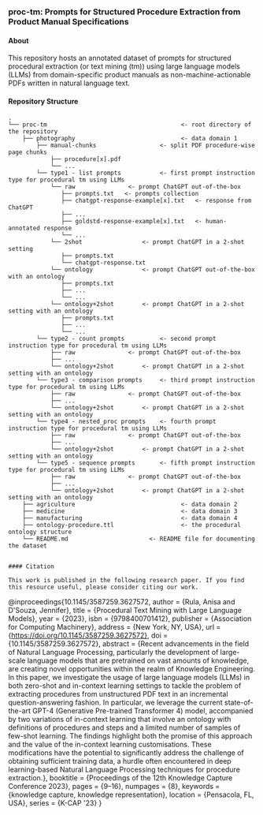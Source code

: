 ### proc-tm: Prompts for Structured Procedure Extraction from Product Manual Specifications

#### About

This repository hosts an annotated dataset of prompts for structured procedural extraction (or text mining (tm))
using large language models (LLMs)
from domain-specific product manuals as non-machine-actionable PDFs written in natural language text. 


#### Repository Structure

```commandline
.
└── proc-tm                                      <- root directory of the repository
    ├── photography                              <- data domain 1
        ├── manual-chunks                  <- split PDF procedure-wise page chunks
	        ├── procedure[x].pdf
	        └── ...
        └── type1 - list prompts           <- first prompt instruction type for procedural tm using LLMs
            └── raw				  <- prompt ChatGPT out-of-the-box
	           ├── prompts.txt   <- prompts collection
	           ├── chatgpt-response-example[x].txt   <- response from ChatGPT
	           ├── ...
	           ├── goldstd-response-example[x].txt   <- human-annotated response
	           └── ...	
            └── 2shot				  <- prompt ChatGPT in a 2-shot setting
	           ├── prompts.txt
	           └── chatgpt-response.txt
            └── ontology			  <- prompt ChatGPT out-of-the-box with an ontology
	           ├── prompts.txt
	           ├── ...	 
	           └── ...		
            └── ontology+2shot		  <- prompt ChatGPT in a 2-shot setting with an ontology
	           ├── prompts.txt
	           ├── ...	 
	           └── ...
        └── type2 - count prompts          <- second prompt instruction type for procedural tm using LLMs
            ├── raw				  <- prompt ChatGPT out-of-the-box	
            ├── ...            
            └── ontology+2shot		  <- prompt ChatGPT in a 2-shot setting with an ontology
        └── type3 - comparison prompts     <- third prompt instruction type for procedural tm using LLMs
            ├── raw				  <- prompt ChatGPT out-of-the-box	
            ├── ...            
            └── ontology+2shot		  <- prompt ChatGPT in a 2-shot setting with an ontology
        └── type4 - nested_proc prompts    <- fourth prompt instruction type for procedural tm using LLMs
            ├── raw				  <- prompt ChatGPT out-of-the-box	
            ├── ...            
            └── ontology+2shot		  <- prompt ChatGPT in a 2-shot setting with an ontology
        └── type5 - sequence prompts       <- fifth prompt instruction type for procedural tm using LLMs
            ├── raw				  <- prompt ChatGPT out-of-the-box	
            ├── ...            
            └── ontology+2shot		  <- prompt ChatGPT in a 2-shot setting with an ontology
	├── agriculture                              <- data domain 2
	├── medicine                                 <- data domain 3
	├── manufacturing                            <- data domain 4
	├── ontology-procedure.ttl                   <- the procedural ontology structure	
    └── README.md                       <- README file for documenting the dataset


#### Citation

This work is published in the following research paper. If you find this resource useful, please consider citing our work.

```
@inproceedings{10.1145/3587259.3627572,
author = {Rula, Anisa and D'Souza, Jennifer},
title = {Procedural Text Mining with Large Language Models},
year = {2023},
isbn = {9798400701412},
publisher = {Association for Computing Machinery},
address = {New York, NY, USA},
url = {https://doi.org/10.1145/3587259.3627572},
doi = {10.1145/3587259.3627572},
abstract = {Recent advancements in the field of Natural Language Processing, particularly the development of large-scale language models that are pretrained on vast amounts of knowledge, are creating novel opportunities within the realm of Knowledge Engineering. In this paper, we investigate the usage of large language models (LLMs) in both zero-shot and in-context learning settings to tackle the problem of extracting procedures from unstructured PDF text in an incremental question-answering fashion. In particular, we leverage the current state-of-the-art GPT-4 (Generative Pre-trained Transformer 4) model, accompanied by two variations of in-context learning that involve an ontology with definitions of procedures and steps and a limited number of samples of few-shot learning. The findings highlight both the promise of this approach and the value of the in-context learning customisations. These modifications have the potential to significantly address the challenge of obtaining sufficient training data, a hurdle often encountered in deep learning-based Natural Language Processing techniques for procedure extraction.},
booktitle = {Proceedings of the 12th Knowledge Capture Conference 2023},
pages = {9–16},
numpages = {8},
keywords = {knowledge capture, knowledge representation},
location = {Pensacola, FL, USA},
series = {K-CAP '23}
}
```